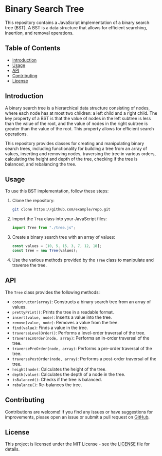 # Binary Search Tree

This repository contains a JavaScript implementation of a binary search tree (BST). A BST is a data structure that allows for efficient searching, insertion, and removal operations.

## Table of Contents

- [Introduction](#introduction)
- [Usage](#usage)
- [API](#api)
- [Contributing](#contributing)
- [License](#license)

## Introduction

A binary search tree is a hierarchical data structure consisting of nodes, where each node has at most two children: a left child and a right child. The key property of a BST is that the value of nodes in the left subtree is less than the value of the root, and the value of nodes in the right subtree is greater than the value of the root. This property allows for efficient search operations.

This repository provides classes for creating and manipulating binary search trees, including functionality for building a tree from an array of values, inserting and removing nodes, traversing the tree in various orders, calculating the height and depth of the tree, checking if the tree is balanced, and rebalancing the tree.

## Usage

To use this BST implementation, follow these steps:

1. Clone the repository:

   ```bash
   git clone https://github.com/example/repo.git
   ```

2. Import the `Tree` class into your JavaScript files:

   ```javascript
   import Tree from "./tree.js";
   ```

3. Create a binary search tree with an array of values:

   ```javascript
   const values = [10, 5, 15, 3, 7, 12, 18];
   const tree = new Tree(values);
   ```

4. Use the various methods provided by the `Tree` class to manipulate and traverse the tree.

## API

The `Tree` class provides the following methods:

- `constructor(array)`: Constructs a binary search tree from an array of values.
- `prettyPrint()`: Prints the tree in a readable format.
- `insert(value, node)`: Inserts a value into the tree.
- `remove(value, node)`: Removes a value from the tree.
- `find(value)`: Finds a value in the tree.
- `traverseLevelOrder()`: Performs a level-order traversal of the tree.
- `traverseInOrder(node, array)`: Performs an in-order traversal of the tree.
- `traversePreOrder(node, array)`: Performs a pre-order traversal of the tree.
- `traversePostOrder(node, array)`: Performs a post-order traversal of the tree.
- `height(node)`: Calculates the height of the tree.
- `depth(value)`: Calculates the depth of a node in the tree.
- `isBalanced()`: Checks if the tree is balanced.
- `rebalance()`: Re-balances the tree.

## Contributing

Contributions are welcome! If you find any issues or have suggestions for improvements, please open an issue or submit a pull request on [GitHub](https://github.com/LazyEllis/binary-search-tree/).

## License

This project is licensed under the MIT License - see the [LICENSE](LICENSE) file for details.

